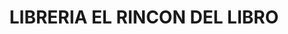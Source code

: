 ---
title: "LIBRERIA EL RINCON DEL LIBRO"
url: /trujillo/libreria-el-rincon-del-libro/
shop: Bücher
---